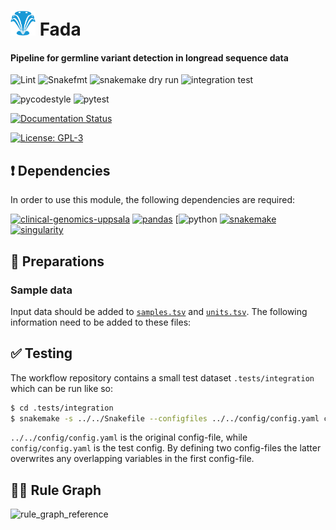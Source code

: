 # <img src="images/hydragenetics.png" width=40 /> Fada


#### Pipeline for germline variant detection in longread sequence data

![Lint](https://github.com/clinical-genomics-uppsala/fada/actions/workflows/lint.yaml/badge.svg?branch=develop)
![Snakefmt](https://github.com/clinical-genomics-uppsala/fada/actions/workflows/snakefmt.yaml/badge.svg?branch=develop)
![snakemake dry run](https://github.com/clinical-genomics-uppsala/fada/actions/workflows/snakemake-dry-run.yaml/badge.svg?branch=develop)
![integration test](https://github.com/clinical-genomics-uppsala/fada/actions/workflows/integration.yaml/badge.svg?branch=develop)

![pycodestyle](https://github.com/clinical-genomics-uppsala/fada/actions/workflows/pycodestyle.yaml/badge.svg?branch=develop)
![pytest](https://github.com/clinical-genomics-uppsala/fada/actions/workflows/pytest.yaml/badge.svg?branch=develop)

[![Documentation Status](https://readthedocs.org/projects/fada/badge/?version=latest)](https://fada.readthedocs.io/en/latest/?badge=latest)

[![License: GPL-3](https://img.shields.io/badge/License-GPL3-yellow.svg)](https://opensource.org/licenses/gpl-3.0.html)


## :heavy_exclamation_mark: Dependencies

In order to use this module, the following dependencies are required:

[![clinical-genomics-uppsala](https://img.shields.io/badge/hydragenetics-v3.0.0-blue)](https://github.com/hydra-genetics/)
[![pandas](https://img.shields.io/badge/pandas-1.3.1-blue)](https://pandas.pydata.org/)
[![python](https://img.shields.io/badge/python-3.9-blue)
[![snakemake](https://img.shields.io/badge/snakemake-7.26.0-blue)](https://snakemake.readthedocs.io/en/stable/)
[![singularity](https://img.shields.io/badge/singularity-3.11.0-blue)](https://sylabs.io/docs/)

## :school_satchel: Preparations

### Sample data

Input data should be added to [`samples.tsv`](https://github.com/hydra-genetics/fada/blob/develop/config/samples.tsv)
and [`units.tsv`](https://github.com/hydra-genetics/fada/blob/develop/config/units.tsv).
The following information need to be added to these files:



## :white_check_mark: Testing

The workflow repository contains a small test dataset `.tests/integration` which can be run like so:

```bash
$ cd .tests/integration
$ snakemake -s ../../Snakefile --configfiles ../../config/config.yaml config/config.yaml -j1 --use-singularity
```
`../../config/config.yaml` is the original config-file, while `config/config.yaml` is the test config. By defining two config-files the latter overwrites any overlapping variables in the first config-file.

## :judge: Rule Graph
![rule_graph_reference](images/rulegraph.svg)
